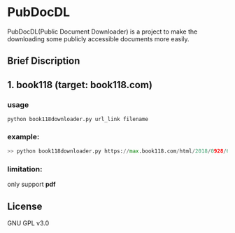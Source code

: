 # PubDocDL
PubDocDL(Public Document Downloader) is a project to make the downloading some publicly accessible documents more easily.

## Brief Discription

## 1. book118 (target: book118.com)
### usage
`python book118downloader.py url_link filename`
### example:
```python
>> python book118downloader.py https://max.book118.com/html/2018/0928/6012032034001221.shtm 国外航空发动机简明手册.pdf
```
### limitation:
only support **pdf**

## License
GNU GPL v3.0
